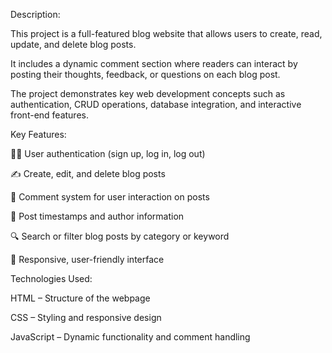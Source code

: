 Description:

  This project is a full-featured blog website that allows users to create, read, update, and delete blog posts.   
    
  It includes a dynamic comment section where readers can interact by posting their thoughts, feedback, or questions on each blog post.
    
  The project demonstrates key web development concepts such as authentication, CRUD operations, database integration, and interactive front-end features.

  
  

Key Features:

🧑‍💻 User authentication (sign up, log in, log out)

✍️ Create, edit, and delete blog posts

💬 Comment system for user interaction on posts

📅 Post timestamps and author information

🔍 Search or filter blog posts by category or keyword

🎨 Responsive, user-friendly interface




Technologies Used:

HTML – Structure of the webpage

CSS – Styling and responsive design

JavaScript – Dynamic functionality and comment handling
